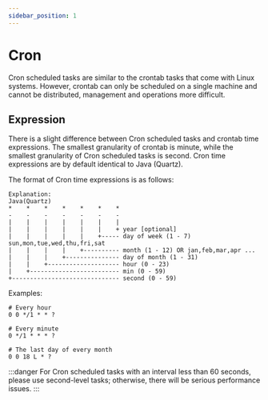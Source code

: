```yaml
---
sidebar_position: 1
---
```


# Cron

Cron scheduled tasks are similar to the crontab tasks that come with Linux systems. However, crontab can only be scheduled on a single machine and cannot be distributed, management and operations more difficult.

## Expression

There is a slight difference between Cron scheduled tasks and crontab time expressions. The smallest granularity of crontab is minute, while the smallest granularity of Cron scheduled tasks is second. Cron time expressions are by default identical to Java (Quartz).

The format of Cron time expressions is as follows:
```
Explanation:
Java(Quartz)
*    *    *    *    *    *    *
-    -    -    -    -    -    -
|    |    |    |    |    |    |
|    |    |    |    |    |    + year [optional]
|    |    |    |    |    +----- day of week (1 - 7) sun,mon,tue,wed,thu,fri,sat
|    |    |    |    +---------- month (1 - 12) OR jan,feb,mar,apr ...
|    |    |    +--------------- day of month (1 - 31)
|    |    +-------------------- hour (0 - 23)
|    +------------------------- min (0 - 59)
+------------------------------ second (0 - 59)
```
Examples:
```shell
# Every hour
0 0 */1 * * ?

# Every minute
0 */1 * * * ?

# The last day of every month
0 0 18 L * ?  
```

:::danger
For Cron scheduled tasks with an interval less than 60 seconds, please use second-level tasks; otherwise, there will be serious performance issues.
:::